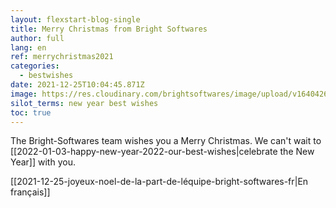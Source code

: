 ```yaml
---
layout: flexstart-blog-single
title: Merry Christmas from Bright Softwares
author: full
lang: en
ref: merrychristmas2021
categories:
  - bestwishes
date: 2021-12-25T10:04:45.871Z
image: https://res.cloudinary.com/brightsoftwares/image/upload/v1640426951/bright_softwares_2_jctqic.png
silot_terms: new year best wishes
toc: true
---
```


The Bright-Softwares team wishes you a Merry Christmas. We can't wait to [[2022-01-03-happy-new-year-2022-our-best-wishes|celebrate the New Year]] with you.

[[2021-12-25-joyeux-noel-de-la-part-de-léquipe-bright-softwares-fr|En français]]